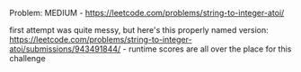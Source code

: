 Problem: MEDIUM - https://leetcode.com/problems/string-to-integer-atoi/

first attempt was quite messy, but here's this properly named version: https://leetcode.com/problems/string-to-integer-atoi/submissions/943491844/ - runtime scores are all over the place for this challenge
